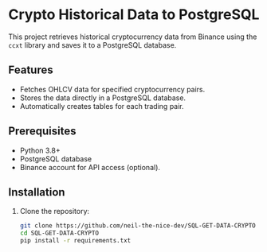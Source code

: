 # Crypto Historical Data to PostgreSQL

This project retrieves historical cryptocurrency data from Binance using the `ccxt` library and saves it to a PostgreSQL database.

## Features
- Fetches OHLCV data for specified cryptocurrency pairs.
- Stores the data directly in a PostgreSQL database.
- Automatically creates tables for each trading pair.

## Prerequisites
- Python 3.8+
- PostgreSQL database
- Binance account for API access (optional).

## Installation

1. Clone the repository:
   ```bash
   git clone https://github.com/neil-the-nice-dev/SQL-GET-DATA-CRYPTO
   cd SQL-GET-DATA-CRYPTO
   pip install -r requirements.txt
   
